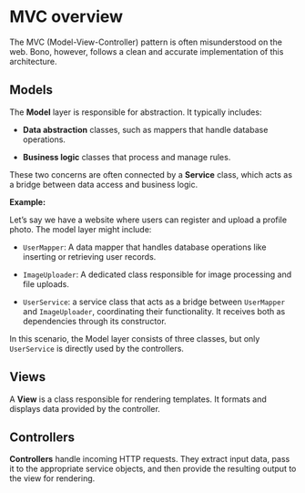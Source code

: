 
MVC overview
====

The MVC (Model-View-Controller) pattern is often misunderstood on the web. Bono, however, follows a clean and accurate implementation of this architecture.

## Models

The **Model** layer is responsible for abstraction. It typically includes:

-   **Data abstraction** classes, such as mappers that handle database operations.
    
-   **Business logic** classes that process and manage rules.


These two concerns are often connected by a **Service** class, which acts as a bridge between data access and business logic.

**Example:**  

Let’s say we have a website where users can register and upload a profile photo. The model layer might include:

-   `UserMapper`: A data mapper that handles database operations like inserting or retrieving user records.
    
-   `ImageUploader`: A dedicated class responsible for image processing and file uploads.
    
-   `UserService`: a service class that acts as a bridge between `UserMapper` and `ImageUploader`, coordinating their functionality. It receives both as dependencies through its constructor.

In this scenario, the Model layer consists of three classes, but only `UserService` is directly used by the controllers.


## Views

A **View** is a class responsible for rendering templates. It formats and displays data provided by the controller.

## Controllers

**Controllers** handle incoming HTTP requests. They extract input data, pass it to the appropriate service objects, and then provide the resulting output to the view for rendering.